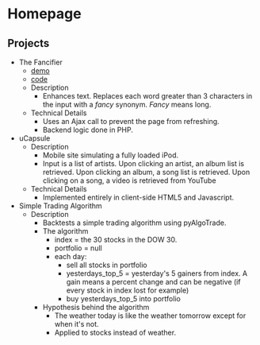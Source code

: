 # Homepage

## Projects

* The Fancifier
  * [demo](https://fancifier-c9-jarrellmark.c9.io/index.php)
  * [code](https://github.com/jarrellmark/fancifier)
  * Description
    * Enhances text. Replaces each word greater than 3 characters in the input with a _fancy_ synonym. _Fancy_ means long.
  * Technical Details
    * Uses an Ajax call to prevent the page from refreshing.
    * Backend logic done in PHP.
* uCapsule
  * Description
    * Mobile site simulating a fully loaded iPod.
    * Input is a list of artists. Upon clicking an artist, an album list is retrieved. Upon clicking an album, a song list is retrieved. Upon clicking on a song, a video is retrieved from YouTube
  * Technical Details
    * Implemented entirely in client-side HTML5 and Javascript.
* Simple Trading Algorithm
  * Description
    * Backtests a simple trading algorithm using pyAlgoTrade.
    * The algorithm
      * index = the 30 stocks in the DOW 30.
      * portfolio = null
      * each day:
        * sell all stocks in portfolio
        * yesterdays_top_5 = yesterday's 5 gainers from index. A gain means a percent change and can be negative (if every stock in index lost for example)
        * buy yesterdays_top_5 into portfolio
    * Hypothesis behind the algorithm
      * The weather today is like the weather tomorrow except for when it's not.
      * Applied to stocks instead of weather.

